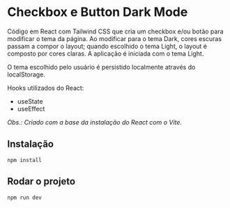 # Checkbox e Button Dark Mode

Código em React com Tailwind CSS que cria um checkbox e/ou botão para modificar o tema da página. Ao modificar para o tema Dark, cores escuras passam a compor o layout; quando escolhido o tema Light, o layout é composto por cores claras. A aplicação é iniciada com o tema Light.

O tema escolhido pelo usuário é persistido localmente através do localStorage.

Hooks utilizados do React:

-  useState
-  useEffect

_Obs.: Criado com a base da instalação do React com o Vite._

## Instalação

```
npm install
```

## Rodar o projeto

```
npm run dev
```
